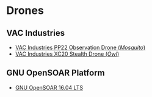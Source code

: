 # Drones

## VAC Industries
* [VAC Industries PP22 Observation Drone (*Mosquito*)](./PP22.md)
* [VAC Industries XC20 Stealth Drone (*Owl*)](./XC20.md)

## GNU OpenSOAR Platform
* [GNU OpenSOAR 16.04 LTS](./OpenSOAR.md)